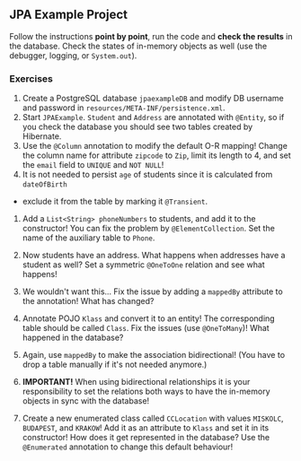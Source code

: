 ## JPA Example Project

Follow the instructions **point by point**, run the code and **check the results** in the database. Check the states of in-memory objects as well (use the debugger, logging, or `System.out`).

### Exercises

1. Create a PostgreSQL database `jpaexampleDB` and modify DB username and password in `resources/META-INF/persistence.xml`.
1. Start `JPAExample`. `Student` and `Address` are annotated with `@Entity`, so if you check the database you should see two tables created by Hibernate.
1. Use the `@Column` annotation to modify the default O-R mapping!
Change the column name for attribute
`zipcode` to `Zip`, limit its length to 4,
and set the `email` field to `UNIQUE` and `NOT NULL`!
1. It is not needed to persist `age` of students since it is calculated from `dateOfBirth`
- exclude it from the table by marking it `@Transient`.
1. Add a `List<String> phoneNumbers` to students, and add it to the constructor!
You can fix the problem by `@ElementCollection`. Set the name of the auxiliary table to `Phone`.
1. Now students have an address. What happens when addresses have a student as well? Set a symmetric
`@OneToOne` relation and see what happens!
1. We wouldn't want this... Fix the issue by adding a `mappedBy` attribute to the annotation! What has changed?
1. Annotate POJO `Klass` and convert it to an entity! The corresponding table should be called `Class`.
 Fix the issues (use `@OneToMany`)! What happened in the database?
1. Again, use `mappedBy` to make the association bidirectional!
(You have to drop a table manually if it's not needed anymore.)
1. **IMPORTANT!** When using bidirectional relationships it is your responsibility
to set the relations both ways to have the in-memory objects in sync with the database!


1. Create a new enumerated class called `CCLocation` with values
`MISKOLC`, `BUDAPEST`, and `KRAKOW`! Add it as an attribute to `Klass`
and set it in its constructor! How does it get represented in the database?
Use the `@Enumerated` annotation to change this default behaviour!
